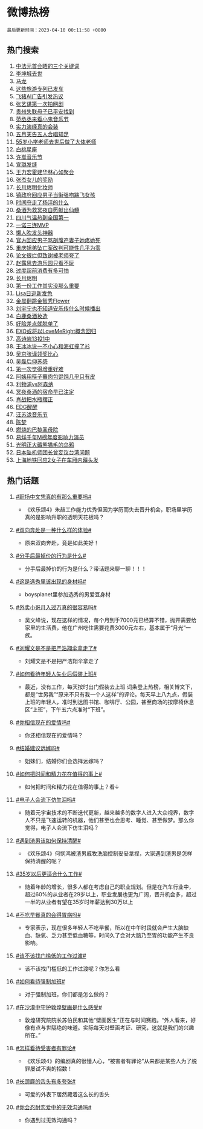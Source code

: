 # 微博热榜

`最后更新时间：2023-04-10 00:11:58 +0800`

## 热门搜索

1. [中法元首会晤的三个关键词](https://m.weibo.cn/search?containerid=100103type%3D1%26t%3D10%26q%3D%23%E4%B8%AD%E6%B3%95%E5%85%83%E9%A6%96%E4%BC%9A%E6%99%A4%E7%9A%84%E4%B8%89%E4%B8%AA%E5%85%B3%E9%94%AE%E8%AF%8D%23&stream_entry_id=51&isnewpage=1&extparam=seat%3D1%26cate%3D10103%26stream_entry_id%3D51%26pos%3D0%26c_type%3D51%26dgr%3D0%26filter_type%3Drealtimehot%26display_time%3D1681056718%26pre_seqid%3D168105671803402715782&luicode=10000011&lfid=106003type%253D25%2526t%253D3%2526disable_hot%253D1%2526filter_type%253Drealtimehot)
1. [李坤城去世](https://m.weibo.cn/search?containerid=100103type%3D1%26t%3D10%26q%3D%23%E6%9D%8E%E5%9D%A4%E5%9F%8E%E5%8E%BB%E4%B8%96%23&stream_entry_id=31&isnewpage=1&extparam=seat%3D1%26cate%3D5001%26stream_entry_id%3D31%26flag%3D1%26lcate%3D5001%26filter_type%3Drealtimehot%26pos%3D0%26q%3D%2523%25E6%259D%258E%25E5%259D%25A4%25E5%259F%258E%25E5%258E%25BB%25E4%25B8%2596%2523%26band_rank%3D1%26c_type%3D31%26dgr%3D0%26realpos%3D1%26display_time%3D1681056718%26pre_seqid%3D168105671803402715782&luicode=10000011&lfid=106003type%253D25%2526t%253D3%2526disable_hot%253D1%2526filter_type%253Drealtimehot)
1. [马龙](https://m.weibo.cn/search?containerid=100103type%3D1%26t%3D10%26q%3D%E9%A9%AC%E9%BE%99&stream_entry_id=31&isnewpage=1&extparam=seat%3D1%26cate%3D5001%26stream_entry_id%3D31%26flag%3D2%26lcate%3D5001%26filter_type%3Drealtimehot%26pos%3D1%26q%3D%25E9%25A9%25AC%25E9%25BE%2599%26band_rank%3D2%26c_type%3D31%26dgr%3D0%26realpos%3D2%26display_time%3D1681056718%26pre_seqid%3D168105671803402715782&luicode=10000011&lfid=106003type%253D25%2526t%253D3%2526disable_hot%253D1%2526filter_type%253Drealtimehot)
1. [这些旅游专列已发车](https://m.weibo.cn/search?containerid=100103type%3D1%26t%3D10%26q%3D%23%E8%BF%99%E4%BA%9B%E6%97%85%E6%B8%B8%E4%B8%93%E5%88%97%E5%B7%B2%E5%8F%91%E8%BD%A6%23&stream_entry_id=31&isnewpage=1&extparam=seat%3D1%26cate%3D5001%26stream_entry_id%3D31%26flag%3D0%26lcate%3D5001%26filter_type%3Drealtimehot%26pos%3D2%26q%3D%2523%25E8%25BF%2599%25E4%25BA%259B%25E6%2597%2585%25E6%25B8%25B8%25E4%25B8%2593%25E5%2588%2597%25E5%25B7%25B2%25E5%258F%2591%25E8%25BD%25A6%2523%26band_rank%3D3%26c_type%3D31%26dgr%3D0%26realpos%3D3%26display_time%3D1681056718%26pre_seqid%3D168105671803402715782&luicode=10000011&lfid=106003type%253D25%2526t%253D3%2526disable_hot%253D1%2526filter_type%253Drealtimehot)
1. [飞猪AI广告引发热议](https://m.weibo.cn/search?containerid=100103type%3D1%26t%3D10%26q%3D%23%E9%A3%9E%E7%8C%AAAI%E5%B9%BF%E5%91%8A%E5%BC%95%E5%8F%91%E7%83%AD%E8%AE%AE%23&stream_entry_id=31&isnewpage=1&extparam=seat%3D1%26cate%3D5001%26stream_entry_id%3D31%26lcate%3D5001%26topic_ad%3D1%26dgr%3D0%26filter_type%3Drealtimehot%26pos%3D3%26q%3D%2523%25E9%25A3%259E%25E7%258C%25AAAI%25E5%25B9%25BF%25E5%2591%258A%25E5%25BC%2595%25E5%258F%2591%25E7%2583%25AD%25E8%25AE%25AE%2523%26band_rank%3D4%26c_type%3D31%26adid%3D185830%26display_time%3D1681056718%26pre_seqid%3D168105671803402715782&luicode=10000011&lfid=106003type%253D25%2526t%253D3%2526disable_hot%253D1%2526filter_type%253Drealtimehot)
1. [张艺谋第一次拍网剧](https://m.weibo.cn/search?containerid=100103type%3D1%26t%3D10%26q%3D%23%E5%BC%A0%E8%89%BA%E8%B0%8B%E7%AC%AC%E4%B8%80%E6%AC%A1%E6%8B%8D%E7%BD%91%E5%89%A7%23&stream_entry_id=31&isnewpage=1&extparam=seat%3D1%26cate%3D5001%26stream_entry_id%3D31%26flag%3D1%26lcate%3D5001%26filter_type%3Drealtimehot%26pos%3D4%26q%3D%2523%25E5%25BC%25A0%25E8%2589%25BA%25E8%25B0%258B%25E7%25AC%25AC%25E4%25B8%2580%25E6%25AC%25A1%25E6%258B%258D%25E7%25BD%2591%25E5%2589%25A7%2523%26band_rank%3D4%26c_type%3D31%26dgr%3D0%26realpos%3D4%26display_time%3D1681056718%26pre_seqid%3D168105671803402715782&luicode=10000011&lfid=106003type%253D25%2526t%253D3%2526disable_hot%253D1%2526filter_type%253Drealtimehot)
1. [贵州失联母子已平安找到](https://m.weibo.cn/search?containerid=100103type%3D1%26t%3D10%26q%3D%23%E8%B4%B5%E5%B7%9E%E5%A4%B1%E8%81%94%E6%AF%8D%E5%AD%90%E5%B7%B2%E5%B9%B3%E5%AE%89%E6%89%BE%E5%88%B0%23&stream_entry_id=31&isnewpage=1&extparam=seat%3D1%26cate%3D5001%26stream_entry_id%3D31%26flag%3D1%26lcate%3D5001%26filter_type%3Drealtimehot%26pos%3D5%26q%3D%2523%25E8%25B4%25B5%25E5%25B7%259E%25E5%25A4%25B1%25E8%2581%2594%25E6%25AF%258D%25E5%25AD%2590%25E5%25B7%25B2%25E5%25B9%25B3%25E5%25AE%2589%25E6%2589%25BE%25E5%2588%25B0%2523%26band_rank%3D5%26c_type%3D31%26dgr%3D0%26realpos%3D5%26display_time%3D1681056718%26pre_seqid%3D168105671803402715782&luicode=10000011&lfid=106003type%253D25%2526t%253D3%2526disable_hot%253D1%2526filter_type%253Drealtimehot)
1. [范丞丞来看小鬼音乐节](https://m.weibo.cn/search?containerid=100103type%3D1%26t%3D10%26q%3D%23%E8%8C%83%E4%B8%9E%E4%B8%9E%E6%9D%A5%E7%9C%8B%E5%B0%8F%E9%AC%BC%E9%9F%B3%E4%B9%90%E8%8A%82%23&stream_entry_id=31&isnewpage=1&extparam=seat%3D1%26cate%3D5001%26stream_entry_id%3D31%26flag%3D0%26lcate%3D5001%26filter_type%3Drealtimehot%26pos%3D6%26q%3D%2523%25E8%258C%2583%25E4%25B8%259E%25E4%25B8%259E%25E6%259D%25A5%25E7%259C%258B%25E5%25B0%258F%25E9%25AC%25BC%25E9%259F%25B3%25E4%25B9%2590%25E8%258A%2582%2523%26band_rank%3D6%26c_type%3D31%26dgr%3D0%26realpos%3D6%26display_time%3D1681056718%26pre_seqid%3D168105671803402715782&luicode=10000011&lfid=106003type%253D25%2526t%253D3%2526disable_hot%253D1%2526filter_type%253Drealtimehot)
1. [实力演绎真的会装](https://m.weibo.cn/search?containerid=100103type%3D1%26t%3D10%26q%3D%23%E5%AE%9E%E5%8A%9B%E6%BC%94%E7%BB%8E%E7%9C%9F%E7%9A%84%E4%BC%9A%E8%A3%85%23&stream_entry_id=31&isnewpage=1&extparam=seat%3D1%26cate%3D5001%26stream_entry_id%3D31%26lcate%3D5001%26topic_ad%3D1%26dgr%3D0%26filter_type%3Drealtimehot%26pos%3D7%26q%3D%2523%25E5%25AE%259E%25E5%258A%259B%25E6%25BC%2594%25E7%25BB%258E%25E7%259C%259F%25E7%259A%2584%25E4%25BC%259A%25E8%25A3%2585%2523%26band_rank%3D7%26c_type%3D31%26adid%3D185861%26display_time%3D1681056718%26pre_seqid%3D168105671803402715782&luicode=10000011&lfid=106003type%253D25%2526t%253D3%2526disable_hot%253D1%2526filter_type%253Drealtimehot)
1. [五月天告五人合唱知足](https://m.weibo.cn/search?containerid=100103type%3D1%26t%3D10%26q%3D%23%E4%BA%94%E6%9C%88%E5%A4%A9%E5%91%8A%E4%BA%94%E4%BA%BA%E5%90%88%E5%94%B1%E7%9F%A5%E8%B6%B3%23&stream_entry_id=31&isnewpage=1&extparam=seat%3D1%26cate%3D5001%26stream_entry_id%3D31%26flag%3D1%26lcate%3D5001%26filter_type%3Drealtimehot%26pos%3D8%26q%3D%2523%25E4%25BA%2594%25E6%259C%2588%25E5%25A4%25A9%25E5%2591%258A%25E4%25BA%2594%25E4%25BA%25BA%25E5%2590%2588%25E5%2594%25B1%25E7%259F%25A5%25E8%25B6%25B3%2523%26band_rank%3D7%26c_type%3D31%26dgr%3D0%26realpos%3D7%26display_time%3D1681056718%26pre_seqid%3D168105671803402715782&luicode=10000011&lfid=106003type%253D25%2526t%253D3%2526disable_hot%253D1%2526filter_type%253Drealtimehot)
1. [55岁小学老师去世后做了大体老师](https://m.weibo.cn/search?containerid=100103type%3D1%26t%3D10%26q%3D%2355%E5%B2%81%E5%B0%8F%E5%AD%A6%E8%80%81%E5%B8%88%E5%8E%BB%E4%B8%96%E5%90%8E%E5%81%9A%E4%BA%86%E5%A4%A7%E4%BD%93%E8%80%81%E5%B8%88%23&stream_entry_id=31&isnewpage=1&extparam=seat%3D1%26cate%3D5001%26stream_entry_id%3D31%26flag%3D0%26lcate%3D5001%26filter_type%3Drealtimehot%26pos%3D9%26q%3D%252355%25E5%25B2%2581%25E5%25B0%258F%25E5%25AD%25A6%25E8%2580%2581%25E5%25B8%2588%25E5%258E%25BB%25E4%25B8%2596%25E5%2590%258E%25E5%2581%259A%25E4%25BA%2586%25E5%25A4%25A7%25E4%25BD%2593%25E8%2580%2581%25E5%25B8%2588%2523%26band_rank%3D8%26c_type%3D31%26dgr%3D0%26realpos%3D8%26display_time%3D1681056718%26pre_seqid%3D168105671803402715782&luicode=10000011&lfid=106003type%253D25%2526t%253D3%2526disable_hot%253D1%2526filter_type%253Drealtimehot)
1. [白桃星座](https://m.weibo.cn/search?containerid=100103type%3D1%26t%3D10%26q%3D%E7%99%BD%E6%A1%83%E6%98%9F%E5%BA%A7&stream_entry_id=31&isnewpage=1&extparam=seat%3D1%26cate%3D5001%26stream_entry_id%3D31%26flag%3D1%26lcate%3D5001%26filter_type%3Drealtimehot%26pos%3D10%26q%3D%25E7%2599%25BD%25E6%25A1%2583%25E6%2598%259F%25E5%25BA%25A7%26band_rank%3D9%26c_type%3D31%26dgr%3D0%26realpos%3D9%26display_time%3D1681056718%26pre_seqid%3D168105671803402715782&luicode=10000011&lfid=106003type%253D25%2526t%253D3%2526disable_hot%253D1%2526filter_type%253Drealtimehot)
1. [许嵩音乐节](https://m.weibo.cn/search?containerid=100103type%3D1%26t%3D10%26q%3D%E8%AE%B8%E5%B5%A9%E9%9F%B3%E4%B9%90%E8%8A%82&stream_entry_id=31&isnewpage=1&extparam=seat%3D1%26cate%3D5001%26stream_entry_id%3D31%26flag%3D1%26lcate%3D5001%26filter_type%3Drealtimehot%26pos%3D11%26q%3D%25E8%25AE%25B8%25E5%25B5%25A9%25E9%259F%25B3%25E4%25B9%2590%25E8%258A%2582%26band_rank%3D10%26c_type%3D31%26dgr%3D0%26realpos%3D10%26display_time%3D1681056718%26pre_seqid%3D168105671803402715782&luicode=10000011&lfid=106003type%253D25%2526t%253D3%2526disable_hot%253D1%2526filter_type%253Drealtimehot)
1. [宣璐发缝](https://m.weibo.cn/search?containerid=100103type%3D1%26t%3D10%26q%3D%23%E5%AE%A3%E7%92%90%E5%8F%91%E7%BC%9D%23&stream_entry_id=31&isnewpage=1&extparam=seat%3D1%26cate%3D5001%26stream_entry_id%3D31%26flag%3D0%26lcate%3D5001%26filter_type%3Drealtimehot%26pos%3D12%26q%3D%2523%25E5%25AE%25A3%25E7%2592%2590%25E5%258F%2591%25E7%25BC%259D%2523%26band_rank%3D11%26c_type%3D31%26dgr%3D0%26realpos%3D11%26display_time%3D1681056718%26pre_seqid%3D168105671803402715782&luicode=10000011&lfid=106003type%253D25%2526t%253D3%2526disable_hot%253D1%2526filter_type%253Drealtimehot)
1. [王力宏霍建华林心如聚会](https://m.weibo.cn/search?containerid=100103type%3D1%26t%3D10%26q%3D%23%E7%8E%8B%E5%8A%9B%E5%AE%8F%E9%9C%8D%E5%BB%BA%E5%8D%8E%E6%9E%97%E5%BF%83%E5%A6%82%E8%81%9A%E4%BC%9A%23&stream_entry_id=31&isnewpage=1&extparam=seat%3D1%26cate%3D5001%26stream_entry_id%3D31%26flag%3D2%26lcate%3D5001%26filter_type%3Drealtimehot%26pos%3D13%26q%3D%2523%25E7%258E%258B%25E5%258A%259B%25E5%25AE%258F%25E9%259C%258D%25E5%25BB%25BA%25E5%258D%258E%25E6%259E%2597%25E5%25BF%2583%25E5%25A6%2582%25E8%2581%259A%25E4%25BC%259A%2523%26band_rank%3D12%26c_type%3D31%26dgr%3D0%26realpos%3D12%26display_time%3D1681056718%26pre_seqid%3D168105671803402715782&luicode=10000011&lfid=106003type%253D25%2526t%253D3%2526disable_hot%253D1%2526filter_type%253Drealtimehot)
1. [张杰女儿的奖励](https://m.weibo.cn/search?containerid=100103type%3D1%26t%3D10%26q%3D%23%E5%BC%A0%E6%9D%B0%E5%A5%B3%E5%84%BF%E7%9A%84%E5%A5%96%E5%8A%B1%23&stream_entry_id=31&isnewpage=1&extparam=seat%3D1%26cate%3D5001%26stream_entry_id%3D31%26flag%3D0%26lcate%3D5001%26filter_type%3Drealtimehot%26pos%3D14%26q%3D%2523%25E5%25BC%25A0%25E6%259D%25B0%25E5%25A5%25B3%25E5%2584%25BF%25E7%259A%2584%25E5%25A5%2596%25E5%258A%25B1%2523%26band_rank%3D13%26c_type%3D31%26dgr%3D0%26realpos%3D13%26display_time%3D1681056718%26pre_seqid%3D168105671803402715782&luicode=10000011&lfid=106003type%253D25%2526t%253D3%2526disable_hot%253D1%2526filter_type%253Drealtimehot)
1. [长月烬明化妆师](https://m.weibo.cn/search?containerid=100103type%3D1%26t%3D10%26q%3D%E9%95%BF%E6%9C%88%E7%83%AC%E6%98%8E%E5%8C%96%E5%A6%86%E5%B8%88&stream_entry_id=31&isnewpage=1&extparam=seat%3D1%26cate%3D5001%26stream_entry_id%3D31%26flag%3D0%26lcate%3D5001%26filter_type%3Drealtimehot%26pos%3D15%26q%3D%25E9%2595%25BF%25E6%259C%2588%25E7%2583%25AC%25E6%2598%258E%25E5%258C%2596%25E5%25A6%2586%25E5%25B8%2588%26band_rank%3D14%26c_type%3D31%26dgr%3D0%26realpos%3D14%26display_time%3D1681056718%26pre_seqid%3D168105671803402715782&luicode=10000011&lfid=106003type%253D25%2526t%253D3%2526disable_hot%253D1%2526filter_type%253Drealtimehot)
1. [镇政府回应男子当街强吻踹飞女孩](https://m.weibo.cn/search?containerid=100103type%3D1%26t%3D10%26q%3D%23%E9%95%87%E6%94%BF%E5%BA%9C%E5%9B%9E%E5%BA%94%E7%94%B7%E5%AD%90%E5%BD%93%E8%A1%97%E5%BC%BA%E5%90%BB%E8%B8%B9%E9%A3%9E%E5%A5%B3%E5%AD%A9%23&stream_entry_id=31&isnewpage=1&extparam=seat%3D1%26cate%3D5001%26stream_entry_id%3D31%26flag%3D2%26lcate%3D5001%26filter_type%3Drealtimehot%26pos%3D16%26q%3D%2523%25E9%2595%2587%25E6%2594%25BF%25E5%25BA%259C%25E5%259B%259E%25E5%25BA%2594%25E7%2594%25B7%25E5%25AD%2590%25E5%25BD%2593%25E8%25A1%2597%25E5%25BC%25BA%25E5%2590%25BB%25E8%25B8%25B9%25E9%25A3%259E%25E5%25A5%25B3%25E5%25AD%25A9%2523%26band_rank%3D15%26c_type%3D31%26dgr%3D0%26realpos%3D15%26display_time%3D1681056718%26pre_seqid%3D168105671803402715782&luicode=10000011&lfid=106003type%253D25%2526t%253D3%2526disable_hot%253D1%2526filter_type%253Drealtimehot)
1. [时间夺走了杨洋的什么](https://m.weibo.cn/search?containerid=100103type%3D1%26t%3D10%26q%3D%23%E6%97%B6%E9%97%B4%E5%A4%BA%E8%B5%B0%E4%BA%86%E6%9D%A8%E6%B4%8B%E7%9A%84%E4%BB%80%E4%B9%88%23&stream_entry_id=31&isnewpage=1&extparam=seat%3D1%26cate%3D5001%26stream_entry_id%3D31%26flag%3D2%26lcate%3D5001%26filter_type%3Drealtimehot%26pos%3D17%26q%3D%2523%25E6%2597%25B6%25E9%2597%25B4%25E5%25A4%25BA%25E8%25B5%25B0%25E4%25BA%2586%25E6%259D%25A8%25E6%25B4%258B%25E7%259A%2584%25E4%25BB%2580%25E4%25B9%2588%2523%26band_rank%3D16%26c_type%3D31%26dgr%3D0%26realpos%3D16%26display_time%3D1681056718%26pre_seqid%3D168105671803402715782&luicode=10000011&lfid=106003type%253D25%2526t%253D3%2526disable_hot%253D1%2526filter_type%253Drealtimehot)
1. [桑酒为救冥夜自愿献出仙髓](https://m.weibo.cn/search?containerid=100103type%3D1%26t%3D10%26q%3D%23%E6%A1%91%E9%85%92%E4%B8%BA%E6%95%91%E5%86%A5%E5%A4%9C%E8%87%AA%E6%84%BF%E7%8C%AE%E5%87%BA%E4%BB%99%E9%AB%93%23&stream_entry_id=31&isnewpage=1&extparam=seat%3D1%26cate%3D5001%26stream_entry_id%3D31%26flag%3D1%26lcate%3D5001%26filter_type%3Drealtimehot%26pos%3D18%26q%3D%2523%25E6%25A1%2591%25E9%2585%2592%25E4%25B8%25BA%25E6%2595%2591%25E5%2586%25A5%25E5%25A4%259C%25E8%2587%25AA%25E6%2584%25BF%25E7%258C%25AE%25E5%2587%25BA%25E4%25BB%2599%25E9%25AB%2593%2523%26band_rank%3D17%26c_type%3D31%26dgr%3D0%26realpos%3D17%26display_time%3D1681056718%26pre_seqid%3D168105671803402715782&luicode=10000011&lfid=106003type%253D25%2526t%253D3%2526disable_hot%253D1%2526filter_type%253Drealtimehot)
1. [四川气温热到全国第一](https://m.weibo.cn/search?containerid=100103type%3D1%26t%3D10%26q%3D%23%E5%9B%9B%E5%B7%9D%E6%B0%94%E6%B8%A9%E7%83%AD%E5%88%B0%E5%85%A8%E5%9B%BD%E7%AC%AC%E4%B8%80%23&stream_entry_id=31&isnewpage=1&extparam=seat%3D1%26cate%3D5001%26stream_entry_id%3D31%26flag%3D1%26lcate%3D5001%26filter_type%3Drealtimehot%26pos%3D19%26q%3D%2523%25E5%259B%259B%25E5%25B7%259D%25E6%25B0%2594%25E6%25B8%25A9%25E7%2583%25AD%25E5%2588%25B0%25E5%2585%25A8%25E5%259B%25BD%25E7%25AC%25AC%25E4%25B8%2580%2523%26band_rank%3D18%26c_type%3D31%26dgr%3D0%26realpos%3D18%26display_time%3D1681056718%26pre_seqid%3D168105671803402715782&luicode=10000011&lfid=106003type%253D25%2526t%253D3%2526disable_hot%253D1%2526filter_type%253Drealtimehot)
1. [一诺三连MVP](https://m.weibo.cn/search?containerid=100103type%3D1%26t%3D10%26q%3D%23%E4%B8%80%E8%AF%BA%E4%B8%89%E8%BF%9EMVP%23&stream_entry_id=31&isnewpage=1&extparam=seat%3D1%26cate%3D5001%26stream_entry_id%3D31%26flag%3D1%26lcate%3D5001%26filter_type%3Drealtimehot%26pos%3D20%26q%3D%2523%25E4%25B8%2580%25E8%25AF%25BA%25E4%25B8%2589%25E8%25BF%259EMVP%2523%26band_rank%3D19%26c_type%3D31%26dgr%3D0%26realpos%3D19%26display_time%3D1681056718%26pre_seqid%3D168105671803402715782&luicode=10000011&lfid=106003type%253D25%2526t%253D3%2526disable_hot%253D1%2526filter_type%253Drealtimehot)
1. [懒人吹发头神器](https://m.weibo.cn/search?containerid=100103type%3D1%26t%3D10%26q%3D%23%E6%87%92%E4%BA%BA%E5%90%B9%E5%8F%91%E5%A4%B4%E7%A5%9E%E5%99%A8%23&stream_entry_id=31&isnewpage=1&extparam=seat%3D1%26cate%3D5001%26stream_entry_id%3D31%26flag%3D0%26lcate%3D5001%26filter_type%3Drealtimehot%26pos%3D21%26q%3D%2523%25E6%2587%2592%25E4%25BA%25BA%25E5%2590%25B9%25E5%258F%2591%25E5%25A4%25B4%25E7%25A5%259E%25E5%2599%25A8%2523%26band_rank%3D20%26c_type%3D31%26dgr%3D0%26realpos%3D20%26display_time%3D1681056718%26pre_seqid%3D168105671803402715782&luicode=10000011&lfid=106003type%253D25%2526t%253D3%2526disable_hot%253D1%2526filter_type%253Drealtimehot)
1. [官方回应男子骂剖腹产妻子她疼她死](https://m.weibo.cn/search?containerid=100103type%3D1%26t%3D10%26q%3D%23%E5%AE%98%E6%96%B9%E5%9B%9E%E5%BA%94%E7%94%B7%E5%AD%90%E9%AA%82%E5%89%96%E8%85%B9%E4%BA%A7%E5%A6%BB%E5%AD%90%E5%A5%B9%E7%96%BC%E5%A5%B9%E6%AD%BB%23&stream_entry_id=31&isnewpage=1&extparam=seat%3D1%26cate%3D5001%26stream_entry_id%3D31%26flag%3D0%26lcate%3D5001%26filter_type%3Drealtimehot%26pos%3D22%26q%3D%2523%25E5%25AE%2598%25E6%2596%25B9%25E5%259B%259E%25E5%25BA%2594%25E7%2594%25B7%25E5%25AD%2590%25E9%25AA%2582%25E5%2589%2596%25E8%2585%25B9%25E4%25BA%25A7%25E5%25A6%25BB%25E5%25AD%2590%25E5%25A5%25B9%25E7%2596%25BC%25E5%25A5%25B9%25E6%25AD%25BB%2523%26band_rank%3D21%26c_type%3D31%26dgr%3D0%26realpos%3D21%26display_time%3D1681056718%26pre_seqid%3D168105671803402715782&luicode=10000011&lfid=106003type%253D25%2526t%253D3%2526disable_hot%253D1%2526filter_type%253Drealtimehot)
1. [重庆姐弟坠亡案改判可能性几乎为零](https://m.weibo.cn/search?containerid=100103type%3D1%26t%3D10%26q%3D%23%E9%87%8D%E5%BA%86%E5%A7%90%E5%BC%9F%E5%9D%A0%E4%BA%A1%E6%A1%88%E6%94%B9%E5%88%A4%E5%8F%AF%E8%83%BD%E6%80%A7%E5%87%A0%E4%B9%8E%E4%B8%BA%E9%9B%B6%23&stream_entry_id=31&isnewpage=1&extparam=seat%3D1%26cate%3D5001%26stream_entry_id%3D31%26flag%3D0%26lcate%3D5001%26filter_type%3Drealtimehot%26pos%3D23%26q%3D%2523%25E9%2587%258D%25E5%25BA%2586%25E5%25A7%2590%25E5%25BC%259F%25E5%259D%25A0%25E4%25BA%25A1%25E6%25A1%2588%25E6%2594%25B9%25E5%2588%25A4%25E5%258F%25AF%25E8%2583%25BD%25E6%2580%25A7%25E5%2587%25A0%25E4%25B9%258E%25E4%25B8%25BA%25E9%259B%25B6%2523%26band_rank%3D22%26c_type%3D31%26dgr%3D0%26realpos%3D22%26display_time%3D1681056718%26pre_seqid%3D168105671803402715782&luicode=10000011&lfid=106003type%253D25%2526t%253D3%2526disable_hot%253D1%2526filter_type%253Drealtimehot)
1. [论文很烂但致谢被老师夸了](https://m.weibo.cn/search?containerid=100103type%3D1%26t%3D10%26q%3D%23%E8%AE%BA%E6%96%87%E5%BE%88%E7%83%82%E4%BD%86%E8%87%B4%E8%B0%A2%E8%A2%AB%E8%80%81%E5%B8%88%E5%A4%B8%E4%BA%86%23&stream_entry_id=31&isnewpage=1&extparam=seat%3D1%26cate%3D5001%26stream_entry_id%3D31%26flag%3D0%26lcate%3D5001%26filter_type%3Drealtimehot%26pos%3D24%26q%3D%2523%25E8%25AE%25BA%25E6%2596%2587%25E5%25BE%2588%25E7%2583%2582%25E4%25BD%2586%25E8%2587%25B4%25E8%25B0%25A2%25E8%25A2%25AB%25E8%2580%2581%25E5%25B8%2588%25E5%25A4%25B8%25E4%25BA%2586%2523%26band_rank%3D23%26c_type%3D31%26dgr%3D0%26realpos%3D23%26display_time%3D1681056718%26pre_seqid%3D168105671803402715782&luicode=10000011&lfid=106003type%253D25%2526t%253D3%2526disable_hot%253D1%2526filter_type%253Drealtimehot)
1. [赵露思去游乐园只看不玩](https://m.weibo.cn/search?containerid=100103type%3D1%26t%3D10%26q%3D%23%E8%B5%B5%E9%9C%B2%E6%80%9D%E5%8E%BB%E6%B8%B8%E4%B9%90%E5%9B%AD%E5%8F%AA%E7%9C%8B%E4%B8%8D%E7%8E%A9%23&stream_entry_id=31&isnewpage=1&extparam=seat%3D1%26cate%3D5001%26stream_entry_id%3D31%26flag%3D1%26lcate%3D5001%26filter_type%3Drealtimehot%26pos%3D25%26q%3D%2523%25E8%25B5%25B5%25E9%259C%25B2%25E6%2580%259D%25E5%258E%25BB%25E6%25B8%25B8%25E4%25B9%2590%25E5%259B%25AD%25E5%258F%25AA%25E7%259C%258B%25E4%25B8%258D%25E7%258E%25A9%2523%26band_rank%3D24%26c_type%3D31%26dgr%3D0%26realpos%3D24%26display_time%3D1681056718%26pre_seqid%3D168105671803402715782&luicode=10000011&lfid=106003type%253D25%2526t%253D3%2526disable_hot%253D1%2526filter_type%253Drealtimehot)
1. [过度超前消费有多可怕](https://m.weibo.cn/search?containerid=100103type%3D1%26t%3D10%26q%3D%23%E8%BF%87%E5%BA%A6%E8%B6%85%E5%89%8D%E6%B6%88%E8%B4%B9%E6%9C%89%E5%A4%9A%E5%8F%AF%E6%80%95%23&stream_entry_id=31&isnewpage=1&extparam=seat%3D1%26cate%3D5001%26stream_entry_id%3D31%26flag%3D0%26lcate%3D5001%26filter_type%3Drealtimehot%26pos%3D26%26q%3D%2523%25E8%25BF%2587%25E5%25BA%25A6%25E8%25B6%2585%25E5%2589%258D%25E6%25B6%2588%25E8%25B4%25B9%25E6%259C%2589%25E5%25A4%259A%25E5%258F%25AF%25E6%2580%2595%2523%26band_rank%3D25%26c_type%3D31%26dgr%3D0%26realpos%3D25%26display_time%3D1681056718%26pre_seqid%3D168105671803402715782&luicode=10000011&lfid=106003type%253D25%2526t%253D3%2526disable_hot%253D1%2526filter_type%253Drealtimehot)
1. [长月烬明](https://m.weibo.cn/search?containerid=100103type%3D1%26t%3D10%26q%3D%E9%95%BF%E6%9C%88%E7%83%AC%E6%98%8E&stream_entry_id=31&isnewpage=1&extparam=seat%3D1%26cate%3D5001%26stream_entry_id%3D31%26flag%3D0%26lcate%3D5001%26filter_type%3Drealtimehot%26pos%3D27%26q%3D%25E9%2595%25BF%25E6%259C%2588%25E7%2583%25AC%25E6%2598%258E%26band_rank%3D26%26c_type%3D31%26dgr%3D0%26realpos%3D26%26display_time%3D1681056718%26pre_seqid%3D168105671803402715782&luicode=10000011&lfid=106003type%253D25%2526t%253D3%2526disable_hot%253D1%2526filter_type%253Drealtimehot)
1. [第一份工作其实没那么重要](https://m.weibo.cn/search?containerid=100103type%3D1%26t%3D10%26q%3D%23%E7%AC%AC%E4%B8%80%E4%BB%BD%E5%B7%A5%E4%BD%9C%E5%85%B6%E5%AE%9E%E6%B2%A1%E9%82%A3%E4%B9%88%E9%87%8D%E8%A6%81%23&stream_entry_id=31&isnewpage=1&extparam=seat%3D1%26cate%3D5001%26stream_entry_id%3D31%26flag%3D1%26lcate%3D5001%26filter_type%3Drealtimehot%26pos%3D28%26q%3D%2523%25E7%25AC%25AC%25E4%25B8%2580%25E4%25BB%25BD%25E5%25B7%25A5%25E4%25BD%259C%25E5%2585%25B6%25E5%25AE%259E%25E6%25B2%25A1%25E9%2582%25A3%25E4%25B9%2588%25E9%2587%258D%25E8%25A6%2581%2523%26band_rank%3D27%26c_type%3D31%26dgr%3D0%26realpos%3D27%26display_time%3D1681056718%26pre_seqid%3D168105671803402715782&luicode=10000011&lfid=106003type%253D25%2526t%253D3%2526disable_hot%253D1%2526filter_type%253Drealtimehot)
1. [Lisa日巡新发色](https://m.weibo.cn/search?containerid=100103type%3D1%26t%3D10%26q%3D%23Lisa%E6%97%A5%E5%B7%A1%E6%96%B0%E5%8F%91%E8%89%B2%23&stream_entry_id=31&isnewpage=1&extparam=seat%3D1%26cate%3D5001%26stream_entry_id%3D31%26flag%3D0%26lcate%3D5001%26filter_type%3Drealtimehot%26pos%3D29%26q%3D%2523Lisa%25E6%2597%25A5%25E5%25B7%25A1%25E6%2596%25B0%25E5%258F%2591%25E8%2589%25B2%2523%26band_rank%3D28%26c_type%3D31%26dgr%3D0%26realpos%3D28%26display_time%3D1681056718%26pre_seqid%3D168105671803402715782&luicode=10000011&lfid=106003type%253D25%2526t%253D3%2526disable_hot%253D1%2526filter_type%253Drealtimehot)
1. [金晨翻跳金智秀Flower](https://m.weibo.cn/search?containerid=100103type%3D1%26t%3D10%26q%3D%23%E9%87%91%E6%99%A8%E7%BF%BB%E8%B7%B3%E9%87%91%E6%99%BA%E7%A7%80Flower%23&stream_entry_id=31&isnewpage=1&extparam=seat%3D1%26cate%3D5001%26stream_entry_id%3D31%26flag%3D1%26lcate%3D5001%26filter_type%3Drealtimehot%26pos%3D30%26q%3D%2523%25E9%2587%2591%25E6%2599%25A8%25E7%25BF%25BB%25E8%25B7%25B3%25E9%2587%2591%25E6%2599%25BA%25E7%25A7%2580Flower%2523%26band_rank%3D29%26c_type%3D31%26dgr%3D0%26realpos%3D29%26display_time%3D1681056718%26pre_seqid%3D168105671803402715782&luicode=10000011&lfid=106003type%253D25%2526t%253D3%2526disable_hot%253D1%2526filter_type%253Drealtimehot)
1. [刘宇宁也不知道安乐传什么时候播出](https://m.weibo.cn/search?containerid=100103type%3D1%26t%3D10%26q%3D%23%E5%88%98%E5%AE%87%E5%AE%81%E4%B9%9F%E4%B8%8D%E7%9F%A5%E9%81%93%E5%AE%89%E4%B9%90%E4%BC%A0%E4%BB%80%E4%B9%88%E6%97%B6%E5%80%99%E6%92%AD%E5%87%BA%23&stream_entry_id=31&isnewpage=1&extparam=seat%3D1%26cate%3D5001%26stream_entry_id%3D31%26flag%3D1%26lcate%3D5001%26filter_type%3Drealtimehot%26pos%3D31%26q%3D%2523%25E5%2588%2598%25E5%25AE%2587%25E5%25AE%2581%25E4%25B9%259F%25E4%25B8%258D%25E7%259F%25A5%25E9%2581%2593%25E5%25AE%2589%25E4%25B9%2590%25E4%25BC%25A0%25E4%25BB%2580%25E4%25B9%2588%25E6%2597%25B6%25E5%2580%2599%25E6%2592%25AD%25E5%2587%25BA%2523%26band_rank%3D30%26c_type%3D31%26dgr%3D0%26realpos%3D30%26display_time%3D1681056718%26pre_seqid%3D168105671803402715782&luicode=10000011&lfid=106003type%253D25%2526t%253D3%2526disable_hot%253D1%2526filter_type%253Drealtimehot)
1. [白鹿桑酒妆造](https://m.weibo.cn/search?containerid=100103type%3D1%26t%3D10%26q%3D%23%E7%99%BD%E9%B9%BF%E6%A1%91%E9%85%92%E5%A6%86%E9%80%A0%23&stream_entry_id=31&isnewpage=1&extparam=seat%3D1%26cate%3D5001%26stream_entry_id%3D31%26flag%3D0%26lcate%3D5001%26filter_type%3Drealtimehot%26pos%3D32%26q%3D%2523%25E7%2599%25BD%25E9%25B9%25BF%25E6%25A1%2591%25E9%2585%2592%25E5%25A6%2586%25E9%2580%25A0%2523%26band_rank%3D31%26c_type%3D31%26dgr%3D0%26realpos%3D31%26display_time%3D1681056718%26pre_seqid%3D168105671803402715782&luicode=10000011&lfid=106003type%253D25%2526t%253D3%2526disable_hot%253D1%2526filter_type%253Drealtimehot)
1. [好险差点就脱单了](https://m.weibo.cn/search?containerid=100103type%3D1%26t%3D10%26q%3D%23%E5%A5%BD%E9%99%A9%E5%B7%AE%E7%82%B9%E5%B0%B1%E8%84%B1%E5%8D%95%E4%BA%86%23&stream_entry_id=31&isnewpage=1&extparam=seat%3D1%26cate%3D5001%26stream_entry_id%3D31%26flag%3D0%26lcate%3D5001%26filter_type%3Drealtimehot%26pos%3D33%26q%3D%2523%25E5%25A5%25BD%25E9%2599%25A9%25E5%25B7%25AE%25E7%2582%25B9%25E5%25B0%25B1%25E8%2584%25B1%25E5%258D%2595%25E4%25BA%2586%2523%26band_rank%3D32%26c_type%3D31%26dgr%3D0%26realpos%3D32%26display_time%3D1681056718%26pre_seqid%3D168105671803402715782&luicode=10000011&lfid=106003type%253D25%2526t%253D3%2526disable_hot%253D1%2526filter_type%253Drealtimehot)
1. [EXO或将以LoveMeRight概念回归](https://m.weibo.cn/search?containerid=100103type%3D1%26t%3D10%26q%3D%23EXO%E6%88%96%E5%B0%86%E4%BB%A5LoveMeRight%E6%A6%82%E5%BF%B5%E5%9B%9E%E5%BD%92%23&stream_entry_id=31&isnewpage=1&extparam=seat%3D1%26cate%3D5001%26stream_entry_id%3D31%26flag%3D0%26lcate%3D5001%26filter_type%3Drealtimehot%26pos%3D34%26q%3D%2523EXO%25E6%2588%2596%25E5%25B0%2586%25E4%25BB%25A5LoveMeRight%25E6%25A6%2582%25E5%25BF%25B5%25E5%259B%259E%25E5%25BD%2592%2523%26band_rank%3D33%26c_type%3D31%26dgr%3D0%26realpos%3D33%26display_time%3D1681056718%26pre_seqid%3D168105671803402715782&luicode=10000011&lfid=106003type%253D25%2526t%253D3%2526disable_hot%253D1%2526filter_type%253Drealtimehot)
1. [高诗岩13投1中](https://m.weibo.cn/search?containerid=100103type%3D1%26t%3D10%26q%3D%23%E9%AB%98%E8%AF%97%E5%B2%A913%E6%8A%951%E4%B8%AD%23&stream_entry_id=31&isnewpage=1&extparam=seat%3D1%26cate%3D5001%26stream_entry_id%3D31%26flag%3D1%26lcate%3D5001%26filter_type%3Drealtimehot%26pos%3D35%26q%3D%2523%25E9%25AB%2598%25E8%25AF%2597%25E5%25B2%25A913%25E6%258A%25951%25E4%25B8%25AD%2523%26band_rank%3D34%26c_type%3D31%26dgr%3D0%26realpos%3D34%26display_time%3D1681056718%26pre_seqid%3D168105671803402715782&luicode=10000011&lfid=106003type%253D25%2526t%253D3%2526disable_hot%253D1%2526filter_type%253Drealtimehot)
1. [王冰冰说一不小心和海虹撞了衫](https://m.weibo.cn/search?containerid=100103type%3D1%26t%3D10%26q%3D%23%E7%8E%8B%E5%86%B0%E5%86%B0%E8%AF%B4%E4%B8%80%E4%B8%8D%E5%B0%8F%E5%BF%83%E5%92%8C%E6%B5%B7%E8%99%B9%E6%92%9E%E4%BA%86%E8%A1%AB%23&stream_entry_id=31&isnewpage=1&extparam=seat%3D1%26cate%3D5001%26stream_entry_id%3D31%26flag%3D0%26lcate%3D5001%26filter_type%3Drealtimehot%26pos%3D36%26q%3D%2523%25E7%258E%258B%25E5%2586%25B0%25E5%2586%25B0%25E8%25AF%25B4%25E4%25B8%2580%25E4%25B8%258D%25E5%25B0%258F%25E5%25BF%2583%25E5%2592%258C%25E6%25B5%25B7%25E8%2599%25B9%25E6%2592%259E%25E4%25BA%2586%25E8%25A1%25AB%2523%26band_rank%3D35%26c_type%3D31%26dgr%3D0%26realpos%3D35%26display_time%3D1681056718%26pre_seqid%3D168105671803402715782&luicode=10000011&lfid=106003type%253D25%2526t%253D3%2526disable_hot%253D1%2526filter_type%253Drealtimehot)
1. [吴京张译领奖比心](https://m.weibo.cn/search?containerid=100103type%3D1%26t%3D10%26q%3D%23%E5%90%B4%E4%BA%AC%E5%BC%A0%E8%AF%91%E9%A2%86%E5%A5%96%E6%AF%94%E5%BF%83%23&stream_entry_id=31&isnewpage=1&extparam=seat%3D1%26cate%3D5001%26stream_entry_id%3D31%26flag%3D0%26lcate%3D5001%26filter_type%3Drealtimehot%26pos%3D37%26q%3D%2523%25E5%2590%25B4%25E4%25BA%25AC%25E5%25BC%25A0%25E8%25AF%2591%25E9%25A2%2586%25E5%25A5%2596%25E6%25AF%2594%25E5%25BF%2583%2523%26band_rank%3D36%26c_type%3D31%26dgr%3D0%26realpos%3D36%26display_time%3D1681056718%26pre_seqid%3D168105671803402715782&luicode=10000011&lfid=106003type%253D25%2526t%253D3%2526disable_hot%253D1%2526filter_type%253Drealtimehot)
1. [吴磊后仰苏感](https://m.weibo.cn/search?containerid=100103type%3D1%26t%3D10%26q%3D%23%E5%90%B4%E7%A3%8A%E5%90%8E%E4%BB%B0%E8%8B%8F%E6%84%9F%23&stream_entry_id=31&isnewpage=1&extparam=seat%3D1%26cate%3D5001%26stream_entry_id%3D31%26flag%3D0%26lcate%3D5001%26filter_type%3Drealtimehot%26pos%3D38%26q%3D%2523%25E5%2590%25B4%25E7%25A3%258A%25E5%2590%258E%25E4%25BB%25B0%25E8%258B%258F%25E6%2584%259F%2523%26band_rank%3D37%26c_type%3D31%26dgr%3D0%26realpos%3D37%26display_time%3D1681056718%26pre_seqid%3D168105671803402715782&luicode=10000011&lfid=106003type%253D25%2526t%253D3%2526disable_hot%253D1%2526filter_type%253Drealtimehot)
1. [第一次觉得增重好难](https://m.weibo.cn/search?containerid=100103type%3D1%26t%3D10%26q%3D%23%E7%AC%AC%E4%B8%80%E6%AC%A1%E8%A7%89%E5%BE%97%E5%A2%9E%E9%87%8D%E5%A5%BD%E9%9A%BE%23&stream_entry_id=31&isnewpage=1&extparam=seat%3D1%26cate%3D5001%26stream_entry_id%3D31%26flag%3D1%26lcate%3D5001%26filter_type%3Drealtimehot%26pos%3D39%26q%3D%2523%25E7%25AC%25AC%25E4%25B8%2580%25E6%25AC%25A1%25E8%25A7%2589%25E5%25BE%2597%25E5%25A2%259E%25E9%2587%258D%25E5%25A5%25BD%25E9%259A%25BE%2523%26band_rank%3D38%26c_type%3D31%26dgr%3D0%26realpos%3D38%26display_time%3D1681056718%26pre_seqid%3D168105671803402715782&luicode=10000011&lfid=106003type%253D25%2526t%253D3%2526disable_hot%253D1%2526filter_type%253Drealtimehot)
1. [阿姨用筷子蘸肉包馄饨几乎只有皮](https://m.weibo.cn/search?containerid=100103type%3D1%26t%3D10%26q%3D%23%E9%98%BF%E5%A7%A8%E7%94%A8%E7%AD%B7%E5%AD%90%E8%98%B8%E8%82%89%E5%8C%85%E9%A6%84%E9%A5%A8%E5%87%A0%E4%B9%8E%E5%8F%AA%E6%9C%89%E7%9A%AE%23&stream_entry_id=31&isnewpage=1&extparam=seat%3D1%26cate%3D5001%26stream_entry_id%3D31%26flag%3D0%26lcate%3D5001%26filter_type%3Drealtimehot%26pos%3D40%26q%3D%2523%25E9%2598%25BF%25E5%25A7%25A8%25E7%2594%25A8%25E7%25AD%25B7%25E5%25AD%2590%25E8%2598%25B8%25E8%2582%2589%25E5%258C%2585%25E9%25A6%2584%25E9%25A5%25A8%25E5%2587%25A0%25E4%25B9%258E%25E5%258F%25AA%25E6%259C%2589%25E7%259A%25AE%2523%26band_rank%3D39%26c_type%3D31%26dgr%3D0%26realpos%3D39%26display_time%3D1681056718%26pre_seqid%3D168105671803402715782&luicode=10000011&lfid=106003type%253D25%2526t%253D3%2526disable_hot%253D1%2526filter_type%253Drealtimehot)
1. [利物浦vs阿森纳](https://m.weibo.cn/search?containerid=100103type%3D1%26t%3D10%26q%3D%23%E5%88%A9%E7%89%A9%E6%B5%A6vs%E9%98%BF%E6%A3%AE%E7%BA%B3%23&stream_entry_id=31&isnewpage=1&extparam=seat%3D1%26cate%3D5001%26stream_entry_id%3D31%26flag%3D1%26lcate%3D5001%26filter_type%3Drealtimehot%26pos%3D41%26q%3D%2523%25E5%2588%25A9%25E7%2589%25A9%25E6%25B5%25A6vs%25E9%2598%25BF%25E6%25A3%25AE%25E7%25BA%25B3%2523%26band_rank%3D40%26c_type%3D31%26dgr%3D0%26realpos%3D40%26display_time%3D1681056718%26pre_seqid%3D168105671803402715782&luicode=10000011&lfid=106003type%253D25%2526t%253D3%2526disable_hot%253D1%2526filter_type%253Drealtimehot)
1. [冥夜桑酒的宿命早已注定](https://m.weibo.cn/search?containerid=100103type%3D1%26t%3D10%26q%3D%23%E5%86%A5%E5%A4%9C%E6%A1%91%E9%85%92%E7%9A%84%E5%AE%BF%E5%91%BD%E6%97%A9%E5%B7%B2%E6%B3%A8%E5%AE%9A%23&stream_entry_id=31&isnewpage=1&extparam=seat%3D1%26cate%3D5001%26stream_entry_id%3D31%26flag%3D0%26lcate%3D5001%26filter_type%3Drealtimehot%26pos%3D42%26q%3D%2523%25E5%2586%25A5%25E5%25A4%259C%25E6%25A1%2591%25E9%2585%2592%25E7%259A%2584%25E5%25AE%25BF%25E5%2591%25BD%25E6%2597%25A9%25E5%25B7%25B2%25E6%25B3%25A8%25E5%25AE%259A%2523%26band_rank%3D41%26c_type%3D31%26dgr%3D0%26realpos%3D41%26display_time%3D1681056718%26pre_seqid%3D168105671803402715782&luicode=10000011&lfid=106003type%253D25%2526t%253D3%2526disable_hot%253D1%2526filter_type%253Drealtimehot)
1. [肖战把水瓶摆正](https://m.weibo.cn/search?containerid=100103type%3D1%26t%3D10%26q%3D%23%E8%82%96%E6%88%98%E6%8A%8A%E6%B0%B4%E7%93%B6%E6%91%86%E6%AD%A3%23&stream_entry_id=31&isnewpage=1&extparam=seat%3D1%26cate%3D5001%26stream_entry_id%3D31%26flag%3D0%26lcate%3D5001%26filter_type%3Drealtimehot%26pos%3D43%26q%3D%2523%25E8%2582%2596%25E6%2588%2598%25E6%258A%258A%25E6%25B0%25B4%25E7%2593%25B6%25E6%2591%2586%25E6%25AD%25A3%2523%26band_rank%3D42%26c_type%3D31%26dgr%3D0%26realpos%3D42%26display_time%3D1681056718%26pre_seqid%3D168105671803402715782&luicode=10000011&lfid=106003type%253D25%2526t%253D3%2526disable_hot%253D1%2526filter_type%253Drealtimehot)
1. [EDG醒醒](https://m.weibo.cn/search?containerid=100103type%3D1%26t%3D10%26q%3DEDG%E9%86%92%E9%86%92&stream_entry_id=31&isnewpage=1&extparam=seat%3D1%26cate%3D5001%26stream_entry_id%3D31%26flag%3D0%26lcate%3D5001%26filter_type%3Drealtimehot%26pos%3D44%26q%3DEDG%25E9%2586%2592%25E9%2586%2592%26band_rank%3D43%26c_type%3D31%26dgr%3D0%26realpos%3D43%26display_time%3D1681056718%26pre_seqid%3D168105671803402715782&luicode=10000011&lfid=106003type%253D25%2526t%253D3%2526disable_hot%253D1%2526filter_type%253Drealtimehot)
1. [汪苏泷音乐节](https://m.weibo.cn/search?containerid=100103type%3D1%26t%3D10%26q%3D%E6%B1%AA%E8%8B%8F%E6%B3%B7%E9%9F%B3%E4%B9%90%E8%8A%82&stream_entry_id=31&isnewpage=1&extparam=seat%3D1%26cate%3D5001%26stream_entry_id%3D31%26flag%3D0%26lcate%3D5001%26filter_type%3Drealtimehot%26pos%3D45%26q%3D%25E6%25B1%25AA%25E8%258B%258F%25E6%25B3%25B7%25E9%259F%25B3%25E4%25B9%2590%25E8%258A%2582%26band_rank%3D44%26c_type%3D31%26dgr%3D0%26realpos%3D44%26display_time%3D1681056718%26pre_seqid%3D168105671803402715782&luicode=10000011&lfid=106003type%253D25%2526t%253D3%2526disable_hot%253D1%2526filter_type%253Drealtimehot)
1. [陈梦](https://m.weibo.cn/search?containerid=100103type%3D1%26t%3D10%26q%3D%E9%99%88%E6%A2%A6&stream_entry_id=31&isnewpage=1&extparam=seat%3D1%26cate%3D5001%26stream_entry_id%3D31%26flag%3D0%26lcate%3D5001%26filter_type%3Drealtimehot%26pos%3D46%26q%3D%25E9%2599%2588%25E6%25A2%25A6%26band_rank%3D45%26c_type%3D31%26dgr%3D0%26realpos%3D45%26display_time%3D1681056718%26pre_seqid%3D168105671803402715782&luicode=10000011&lfid=106003type%253D25%2526t%253D3%2526disable_hot%253D1%2526filter_type%253Drealtimehot)
1. [燃烧的巴黎圣母院](https://m.weibo.cn/search?containerid=100103type%3D1%26t%3D10%26q%3D%E7%87%83%E7%83%A7%E7%9A%84%E5%B7%B4%E9%BB%8E%E5%9C%A3%E6%AF%8D%E9%99%A2&stream_entry_id=31&isnewpage=1&extparam=seat%3D1%26cate%3D5001%26stream_entry_id%3D31%26flag%3D0%26lcate%3D5001%26filter_type%3Drealtimehot%26pos%3D47%26q%3D%25E7%2587%2583%25E7%2583%25A7%25E7%259A%2584%25E5%25B7%25B4%25E9%25BB%258E%25E5%259C%25A3%25E6%25AF%258D%25E9%2599%25A2%26band_rank%3D46%26c_type%3D31%26dgr%3D0%26realpos%3D46%26display_time%3D1681056718%26pre_seqid%3D168105671803402715782&luicode=10000011&lfid=106003type%253D25%2526t%253D3%2526disable_hot%253D1%2526filter_type%253Drealtimehot)
1. [易烊千玺M榜年度影响力演员](https://m.weibo.cn/search?containerid=100103type%3D1%26t%3D10%26q%3D%23%E6%98%93%E7%83%8A%E5%8D%83%E7%8E%BAM%E6%A6%9C%E5%B9%B4%E5%BA%A6%E5%BD%B1%E5%93%8D%E5%8A%9B%E6%BC%94%E5%91%98%23&stream_entry_id=31&isnewpage=1&extparam=seat%3D1%26cate%3D5001%26stream_entry_id%3D31%26flag%3D0%26lcate%3D5001%26filter_type%3Drealtimehot%26pos%3D48%26q%3D%2523%25E6%2598%2593%25E7%2583%258A%25E5%258D%2583%25E7%258E%25BAM%25E6%25A6%259C%25E5%25B9%25B4%25E5%25BA%25A6%25E5%25BD%25B1%25E5%2593%258D%25E5%258A%259B%25E6%25BC%2594%25E5%2591%2598%2523%26band_rank%3D47%26c_type%3D31%26dgr%3D0%26realpos%3D47%26display_time%3D1681056718%26pre_seqid%3D168105671803402715782&luicode=10000011&lfid=106003type%253D25%2526t%253D3%2526disable_hot%253D1%2526filter_type%253Drealtimehot)
1. [光明正大薅熊猫毛的乌鸦](https://m.weibo.cn/search?containerid=100103type%3D1%26t%3D10%26q%3D%23%E5%85%89%E6%98%8E%E6%AD%A3%E5%A4%A7%E8%96%85%E7%86%8A%E7%8C%AB%E6%AF%9B%E7%9A%84%E4%B9%8C%E9%B8%A6%23&stream_entry_id=31&isnewpage=1&extparam=seat%3D1%26cate%3D5001%26stream_entry_id%3D31%26flag%3D0%26lcate%3D5001%26filter_type%3Drealtimehot%26pos%3D49%26q%3D%2523%25E5%2585%2589%25E6%2598%258E%25E6%25AD%25A3%25E5%25A4%25A7%25E8%2596%2585%25E7%2586%258A%25E7%258C%25AB%25E6%25AF%259B%25E7%259A%2584%25E4%25B9%258C%25E9%25B8%25A6%2523%26band_rank%3D48%26c_type%3D31%26dgr%3D0%26realpos%3D48%26display_time%3D1681056718%26pre_seqid%3D168105671803402715782&luicode=10000011&lfid=106003type%253D25%2526t%253D3%2526disable_hot%253D1%2526filter_type%253Drealtimehot)
1. [日本坠机师团长曾妄议台湾问题](https://m.weibo.cn/search?containerid=100103type%3D1%26t%3D10%26q%3D%23%E6%97%A5%E6%9C%AC%E5%9D%A0%E6%9C%BA%E5%B8%88%E5%9B%A2%E9%95%BF%E6%9B%BE%E5%A6%84%E8%AE%AE%E5%8F%B0%E6%B9%BE%E9%97%AE%E9%A2%98%23&stream_entry_id=31&isnewpage=1&extparam=seat%3D1%26cate%3D5001%26stream_entry_id%3D31%26flag%3D1%26lcate%3D5001%26filter_type%3Drealtimehot%26pos%3D50%26q%3D%2523%25E6%2597%25A5%25E6%259C%25AC%25E5%259D%25A0%25E6%259C%25BA%25E5%25B8%2588%25E5%259B%25A2%25E9%2595%25BF%25E6%259B%25BE%25E5%25A6%2584%25E8%25AE%25AE%25E5%258F%25B0%25E6%25B9%25BE%25E9%2597%25AE%25E9%25A2%2598%2523%26band_rank%3D49%26c_type%3D31%26dgr%3D0%26realpos%3D49%26display_time%3D1681056718%26pre_seqid%3D168105671803402715782&luicode=10000011&lfid=106003type%253D25%2526t%253D3%2526disable_hot%253D1%2526filter_type%253Drealtimehot)
1. [上海地铁回应2女子在车厢内薅头发](https://m.weibo.cn/search?containerid=100103type%3D1%26t%3D10%26q%3D%23%E4%B8%8A%E6%B5%B7%E5%9C%B0%E9%93%81%E5%9B%9E%E5%BA%942%E5%A5%B3%E5%AD%90%E5%9C%A8%E8%BD%A6%E5%8E%A2%E5%86%85%E8%96%85%E5%A4%B4%E5%8F%91%23&stream_entry_id=31&isnewpage=1&extparam=seat%3D1%26cate%3D5001%26stream_entry_id%3D31%26flag%3D0%26lcate%3D5001%26filter_type%3Drealtimehot%26pos%3D51%26q%3D%2523%25E4%25B8%258A%25E6%25B5%25B7%25E5%259C%25B0%25E9%2593%2581%25E5%259B%259E%25E5%25BA%25942%25E5%25A5%25B3%25E5%25AD%2590%25E5%259C%25A8%25E8%25BD%25A6%25E5%258E%25A2%25E5%2586%2585%25E8%2596%2585%25E5%25A4%25B4%25E5%258F%2591%2523%26band_rank%3D50%26c_type%3D31%26dgr%3D0%26realpos%3D50%26display_time%3D1681056718%26pre_seqid%3D168105671803402715782&luicode=10000011&lfid=106003type%253D25%2526t%253D3%2526disable_hot%253D1%2526filter_type%253Drealtimehot)

## 热门话题

1. [#职场中文凭真的有那么重要吗#](https://m.weibo.cn/search?containerid=231522type%3D1%26t%3D10%26q%3D%23%E8%81%8C%E5%9C%BA%E4%B8%AD%E6%96%87%E5%87%AD%E7%9C%9F%E7%9A%84%E6%9C%89%E9%82%A3%E4%B9%88%E9%87%8D%E8%A6%81%E5%90%97%23&stream_entry_id=128&isnewpage=1&extparam=seat%3D1%26cate%3D5004%26pos%3D1-0-0%26unitid%3D1681040183590%26lcate%3D5004%26dgr%3D0%26c_type%3D128%26display_time%3D1681056718%26pre_seqid%3D168105671885902715825&luicode=10000011&lfid=231648_-_4)
    - 《欢乐颂4》朱喆工作能力优秀但因为学历而失去晋升机会，职场里学历真的是影响升职的透明天花板吗？

1. [#双向奔赴是一种什么样的体验#](https://m.weibo.cn/search?containerid=231522type%3D1%26t%3D10%26q%3D%23%E5%8F%8C%E5%90%91%E5%A5%94%E8%B5%B4%E6%98%AF%E4%B8%80%E7%A7%8D%E4%BB%80%E4%B9%88%E6%A0%B7%E7%9A%84%E4%BD%93%E9%AA%8C%23&stream_entry_id=128&isnewpage=1&extparam=seat%3D1%26cate%3D5004%26pos%3D1-0-1%26unitid%3D1681015634057%26lcate%3D5004%26dgr%3D0%26c_type%3D128%26display_time%3D1681056718%26pre_seqid%3D168105671885902715825&luicode=10000011&lfid=231648_-_4)
    - 原来双向奔赴，竟是如此美好！

1. [#分手后最掉价的行为是什么#](https://m.weibo.cn/search?containerid=231522type%3D1%26t%3D10%26q%3D%23%E5%88%86%E6%89%8B%E5%90%8E%E6%9C%80%E6%8E%89%E4%BB%B7%E7%9A%84%E8%A1%8C%E4%B8%BA%E6%98%AF%E4%BB%80%E4%B9%88%23&stream_entry_id=128&isnewpage=1&extparam=seat%3D1%26cate%3D5004%26pos%3D1-0-2%26unitid%3D1681047405196%26lcate%3D5004%26dgr%3D0%26c_type%3D128%26display_time%3D1681056718%26pre_seqid%3D168105671885902715825&luicode=10000011&lfid=231648_-_4)
    - 分手后最掉价的行为是什么？带话题来聊一聊！！！

1. [#这是选秀里该出现的身材吗#](https://m.weibo.cn/search?containerid=231522type%3D1%26t%3D10%26q%3D%23%E8%BF%99%E6%98%AF%E9%80%89%E7%A7%80%E9%87%8C%E8%AF%A5%E5%87%BA%E7%8E%B0%E7%9A%84%E8%BA%AB%E6%9D%90%E5%90%97%23&stream_entry_id=128&isnewpage=1&extparam=seat%3D1%26cate%3D5004%26pos%3D1-0-3%26unitid%3D1681011732784%26lcate%3D5004%26dgr%3D0%26c_type%3D128%26display_time%3D1681056718%26pre_seqid%3D168105671885902715825&luicode=10000011&lfid=231648_-_4)
    - boysplanet里参加选秀的男爱豆身材

1. [#外卖小哥月入过万真的很容易吗#](https://m.weibo.cn/search?containerid=231522type%3D1%26t%3D10%26q%3D%23%E5%A4%96%E5%8D%96%E5%B0%8F%E5%93%A5%E6%9C%88%E5%85%A5%E8%BF%87%E4%B8%87%E7%9C%9F%E7%9A%84%E5%BE%88%E5%AE%B9%E6%98%93%E5%90%97%23&stream_entry_id=128&isnewpage=1&extparam=seat%3D1%26cate%3D5004%26pos%3D1-0-4%26unitid%3D1680999401831%26lcate%3D5004%26dgr%3D0%26c_type%3D128%26display_time%3D1681056718%26pre_seqid%3D168105671885902715825&luicode=10000011&lfid=231648_-_4)
    - 吴文峰说，现在这样的情况，每个月到手7000元已经算不错，抛开需要给家里的生活费，他在广州吃住需要花费3000元左右，基本属于“月光”一族。

1. [#刘耀文是不是把严浩翔伞拿走了#](https://m.weibo.cn/search?containerid=231522type%3D1%26t%3D10%26q%3D%23%E5%88%98%E8%80%80%E6%96%87%E6%98%AF%E4%B8%8D%E6%98%AF%E6%8A%8A%E4%B8%A5%E6%B5%A9%E7%BF%94%E4%BC%9E%E6%8B%BF%E8%B5%B0%E4%BA%86%23&stream_entry_id=128&isnewpage=1&extparam=seat%3D1%26cate%3D5004%26pos%3D1-0-5%26unitid%3D1681013517779%26lcate%3D5004%26dgr%3D0%26c_type%3D128%26display_time%3D1681056718%26pre_seqid%3D168105671885902715825&luicode=10000011&lfid=231648_-_4)
    - 刘耀文是不是把严浩翔伞拿走了

1. [#如何看待年轻人失业后假装上班#](https://m.weibo.cn/search?containerid=231522type%3D1%26t%3D10%26q%3D%23%E5%A6%82%E4%BD%95%E7%9C%8B%E5%BE%85%E5%B9%B4%E8%BD%BB%E4%BA%BA%E5%A4%B1%E4%B8%9A%E5%90%8E%E5%81%87%E8%A3%85%E4%B8%8A%E7%8F%AD%23&stream_entry_id=128&isnewpage=1&extparam=seat%3D1%26cate%3D5004%26pos%3D1-0-6%26unitid%3D1680913343656%26lcate%3D5004%26dgr%3D0%26c_type%3D128%26display_time%3D1681056718%26pre_seqid%3D168105671885902715825&luicode=10000011&lfid=231648_-_4)
    - 最近，没有工作，每天按时出门假装去上班 词条登上热榜，相关博文下，都是“世另我”“原来不只有我一个人这样”的评论。每天早上八九点，假装上班的年轻人，准时到达图书馆、咖啡厅、公园，甚至商场的按摩椅休息区“上班”，下午五六点准时“下班”。

1. [#你相信现在的爱情吗#](https://m.weibo.cn/search?containerid=231522type%3D1%26t%3D10%26q%3D%23%E4%BD%A0%E7%9B%B8%E4%BF%A1%E7%8E%B0%E5%9C%A8%E7%9A%84%E7%88%B1%E6%83%85%E5%90%97%23&stream_entry_id=128&isnewpage=1&extparam=seat%3D1%26cate%3D5004%26pos%3D1-0-7%26unitid%3D1680909755969%26lcate%3D5004%26dgr%3D0%26c_type%3D128%26display_time%3D1681056718%26pre_seqid%3D168105671885902715825&luicode=10000011&lfid=231648_-_4)
    - 你还相信现在的爱情吗？

1. [#结婚建议远嫁吗#](https://m.weibo.cn/search?containerid=231522type%3D1%26t%3D10%26q%3D%23%E7%BB%93%E5%A9%9A%E5%BB%BA%E8%AE%AE%E8%BF%9C%E5%AB%81%E5%90%97%23&stream_entry_id=128&isnewpage=1&extparam=seat%3D1%26cate%3D5004%26pos%3D1-0-8%26unitid%3D1680923873207%26lcate%3D5004%26dgr%3D0%26c_type%3D128%26display_time%3D1681056718%26pre_seqid%3D168105671885902715825&luicode=10000011&lfid=231648_-_4)
    - 姐妹们，结婚你们会选择远嫁吗？

1. [#如何把时间和精力花在值得的事上#](https://m.weibo.cn/search?containerid=231522type%3D1%26t%3D10%26q%3D%23%E5%A6%82%E4%BD%95%E6%8A%8A%E6%97%B6%E9%97%B4%E5%92%8C%E7%B2%BE%E5%8A%9B%E8%8A%B1%E5%9C%A8%E5%80%BC%E5%BE%97%E7%9A%84%E4%BA%8B%E4%B8%8A%23&stream_entry_id=128&isnewpage=1&extparam=seat%3D1%26cate%3D5004%26pos%3D1-0-9%26unitid%3D1680998245793%26lcate%3D5004%26dgr%3D0%26c_type%3D128%26display_time%3D1681056718%26pre_seqid%3D168105671885902715825&luicode=10000011&lfid=231648_-_4)
    - 如何把时间和精力花在值得的事上？看↓

1. [#电子人会流下仿生泪吗#](https://m.weibo.cn/search?containerid=231522type%3D1%26t%3D10%26q%3D%23%E7%94%B5%E5%AD%90%E4%BA%BA%E4%BC%9A%E6%B5%81%E4%B8%8B%E4%BB%BF%E7%94%9F%E6%B3%AA%E5%90%97%23&stream_entry_id=128&isnewpage=1&extparam=seat%3D1%26cate%3D5004%26pos%3D1-0-10%26unitid%3D1681027906685%26lcate%3D5004%26dgr%3D0%26c_type%3D128%26display_time%3D1681056718%26pre_seqid%3D168105671885902715825&luicode=10000011&lfid=231648_-_4)
    - 随着元宇宙技术的不断迭代更新，越来越多的数字人进入大众视界，数字人不只是飞速运转的机器，他们甚至也会思考、睡觉、甚至做梦。那么你觉得，电子人会流下仿生泪吗？

1. [#遇到渣男该如何保持清醒#](https://m.weibo.cn/search?containerid=231522type%3D1%26t%3D10%26q%3D%23%E9%81%87%E5%88%B0%E6%B8%A3%E7%94%B7%E8%AF%A5%E5%A6%82%E4%BD%95%E4%BF%9D%E6%8C%81%E6%B8%85%E9%86%92%23&stream_entry_id=128&isnewpage=1&extparam=seat%3D1%26cate%3D5004%26pos%3D1-0-11%26unitid%3D1680952926646%26lcate%3D5004%26dgr%3D0%26c_type%3D128%26display_time%3D1681056718%26pre_seqid%3D168105671885902715825&luicode=10000011&lfid=231648_-_4)
    - 《欢乐颂4》何悯鸿被渣男戚牧洗脑控制妥妥拿捏，大家遇到渣男是怎样保持清醒的呢？

1. [#35岁以后更适合什么工作#](https://m.weibo.cn/search?containerid=231522type%3D1%26t%3D10%26q%3D%2335%E5%B2%81%E4%BB%A5%E5%90%8E%E6%9B%B4%E9%80%82%E5%90%88%E4%BB%80%E4%B9%88%E5%B7%A5%E4%BD%9C%23&stream_entry_id=128&isnewpage=1&extparam=seat%3D1%26cate%3D5004%26pos%3D1-0-12%26unitid%3D1680928623373%26lcate%3D5004%26dgr%3D0%26c_type%3D128%26display_time%3D1681056718%26pre_seqid%3D168105671885902715825&luicode=10000011&lfid=231648_-_4)
    - 随着年龄的增长，很多人都在考虑自己的职业规划。但是在汽车行业中，超过60%的从业者在29岁以上，职业发展也更为广阔，晋升机会多，超过一半的从业者有望在35岁时年薪达到30万以上

1. [#不吃早餐真的会得胃病吗#](https://m.weibo.cn/search?containerid=231522type%3D1%26t%3D10%26q%3D%23%E4%B8%8D%E5%90%83%E6%97%A9%E9%A4%90%E7%9C%9F%E7%9A%84%E4%BC%9A%E5%BE%97%E8%83%83%E7%97%85%E5%90%97%23&stream_entry_id=128&isnewpage=1&extparam=seat%3D1%26cate%3D5004%26pos%3D1-0-13%26unitid%3D1681016810115%26lcate%3D5004%26dgr%3D0%26c_type%3D128%26display_time%3D1681056718%26pre_seqid%3D168105671885902715825&luicode=10000011&lfid=231648_-_4)
    - 专家表示，现在很多年轻人不吃早餐，所以在中午时段就会产生大脑缺血、缺氧、乏力甚至低血糖等，时间久了会对大脑乃至胃的功能产生不良影响。

1. [#该不该找门槛低的工作过渡#](https://m.weibo.cn/search?containerid=231522type%3D1%26t%3D10%26q%3D%23%E8%AF%A5%E4%B8%8D%E8%AF%A5%E6%89%BE%E9%97%A8%E6%A7%9B%E4%BD%8E%E7%9A%84%E5%B7%A5%E4%BD%9C%E8%BF%87%E6%B8%A1%23&stream_entry_id=128&isnewpage=1&extparam=seat%3D1%26cate%3D5004%26pos%3D1-0-14%26unitid%3D1680934670673%26lcate%3D5004%26dgr%3D0%26c_type%3D128%26display_time%3D1681056718%26pre_seqid%3D168105671885902715825&luicode=10000011&lfid=231648_-_4)
    - 该不该找门槛低的工作过渡呢？你怎么看

1. [#如何看待强制加班#](https://m.weibo.cn/search?containerid=231522type%3D1%26t%3D10%26q%3D%23%E5%A6%82%E4%BD%95%E7%9C%8B%E5%BE%85%E5%BC%BA%E5%88%B6%E5%8A%A0%E7%8F%AD%23&stream_entry_id=128&isnewpage=1&extparam=seat%3D1%26cate%3D5004%26pos%3D1-0-15%26unitid%3D1681012613177%26lcate%3D5004%26dgr%3D0%26c_type%3D128%26display_time%3D1681056718%26pre_seqid%3D168105671885902715825&luicode=10000011&lfid=231648_-_4)
    - 对于强制加班，你们都是怎么做的？

1. [#在沙漠中守护敦煌壁画是什么感受#](https://m.weibo.cn/search?containerid=231522type%3D1%26t%3D10%26q%3D%23%E5%9C%A8%E6%B2%99%E6%BC%A0%E4%B8%AD%E5%AE%88%E6%8A%A4%E6%95%A6%E7%85%8C%E5%A3%81%E7%94%BB%E6%98%AF%E4%BB%80%E4%B9%88%E6%84%9F%E5%8F%97%23&stream_entry_id=128&isnewpage=1&extparam=seat%3D1%26cate%3D5004%26pos%3D1-0-16%26unitid%3D1680946332903%26lcate%3D5004%26dgr%3D0%26c_type%3D128%26display_time%3D1681056718%26pre_seqid%3D168105671885902715825&luicode=10000011&lfid=231648_-_4)
    - 敦煌研究院院长苏伯民和其他“壁画医生”正在与时间赛跑。“外人看来，好像有点与世隔绝的味道。实际每天对壁画考证、研究，这就是我们的兴趣所在。”

1. [#怎样看待受害者有罪论#](https://m.weibo.cn/search?containerid=231522type%3D1%26t%3D10%26q%3D%23%E6%80%8E%E6%A0%B7%E7%9C%8B%E5%BE%85%E5%8F%97%E5%AE%B3%E8%80%85%E6%9C%89%E7%BD%AA%E8%AE%BA%23&stream_entry_id=128&isnewpage=1&extparam=seat%3D1%26cate%3D5004%26pos%3D1-0-17%26unitid%3D1681022508924%26lcate%3D5004%26dgr%3D0%26c_type%3D128%26display_time%3D1681056718%26pre_seqid%3D168105671885902715825&luicode=10000011&lfid=231648_-_4)
    - 《欢乐颂4》的编剧真的很懂人心，“被害者有罪论”从来都是某些人为了脱罪屡试不爽的招数！

1. [#长颈鹿的舌头有多夸张#](https://m.weibo.cn/search?containerid=231522type%3D1%26t%3D10%26q%3D%23%E9%95%BF%E9%A2%88%E9%B9%BF%E7%9A%84%E8%88%8C%E5%A4%B4%E6%9C%89%E5%A4%9A%E5%A4%B8%E5%BC%A0%23&stream_entry_id=128&isnewpage=1&extparam=seat%3D1%26cate%3D5004%26pos%3D1-0-18%26unitid%3D1681037184099%26lcate%3D5004%26dgr%3D0%26c_type%3D128%26display_time%3D1681056718%26pre_seqid%3D168105671885902715825&luicode=10000011&lfid=231648_-_4)
    - 可爱的外表下居然藏着这么长的舌头

1. [#你会忍耐恋爱中的无效沟通吗#](https://m.weibo.cn/search?containerid=231522type%3D1%26t%3D10%26q%3D%23%E4%BD%A0%E4%BC%9A%E5%BF%8D%E8%80%90%E6%81%8B%E7%88%B1%E4%B8%AD%E7%9A%84%E6%97%A0%E6%95%88%E6%B2%9F%E9%80%9A%E5%90%97%23&stream_entry_id=128&isnewpage=1&extparam=seat%3D1%26cate%3D5004%26pos%3D1-0-19%26unitid%3D1681014697333%26lcate%3D5004%26dgr%3D0%26c_type%3D128%26display_time%3D1681056718%26pre_seqid%3D168105671885902715825&luicode=10000011&lfid=231648_-_4)
    - 你遇到过无效沟通吗？

